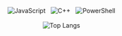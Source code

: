 <p align="center">
  <img src="https://img.shields.io/badge/JavaScript-yellow?logo=javascript&logoColor=white" alt="JavaScript">
  <img src="https://img.shields.io/badge/C++-blue?logo=c%2b%2b&logoColor=white" alt="C++">
  <img src="https://img.shields.io/badge/PowerShell-5391FE?logo=powershell&logoColor=white" alt="PowerShell">
  <br><br>
  <img src="https://github-readme-stats.vercel.app/api/top-langs/?username=dpxa&layout=compact&langs_count=5" alt="Top Langs">
</p>
